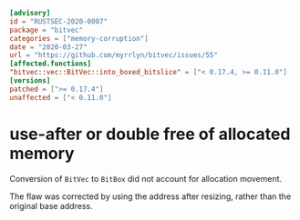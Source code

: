 ```toml
[advisory]
id = "RUSTSEC-2020-0007"
package = "bitvec"
categories = ["memory-corruption"]
date = "2020-03-27"
url = "https://github.com/myrrlyn/bitvec/issues/55"
[affected.functions]
"bitvec::vec::BitVec::into_boxed_bitslice" = ["< 0.17.4, >= 0.11.0"]
[versions]
patched = [">= 0.17.4"]
unaffected = ["< 0.11.0"]
```

# use-after or double free of allocated memory

Conversion of `BitVec` to `BitBox` did not account for allocation movement.

The flaw was corrected by using the address after resizing, rather than the original base address.
